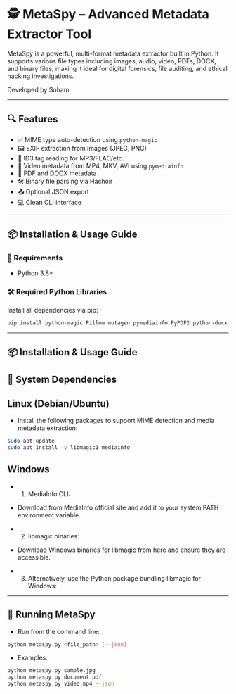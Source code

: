 # 🕵️ MetaSpy – Advanced Metadata Extractor Tool

MetaSpy is a powerful, multi-format metadata extractor built in Python. It supports various file types including images, audio, video, PDFs, DOCX, and binary files, making it ideal for digital forensics, file auditing, and ethical hacking investigations.

Developed by Soham

---

## 🔍 Features

- ✅ MIME type auto-detection using `python-magic`  
- 🖼️ EXIF extraction from images (JPEG, PNG)  
- 🎵 ID3 tag reading for MP3/FLAC/etc.  
- 🎥 Video metadata from MP4, MKV, AVI using `pymediainfo`  
- 📄 PDF and DOCX metadata  
- 🛠️ Binary file parsing via Hachoir  
- 📤 Optional JSON export  
- 💻 Clean CLI interface  

---

## 📦 Installation & Usage Guide

### 🧰 Requirements

- Python 3.8+

### 🛠️ Required Python Libraries

Install all dependencies via pip:

```bash
pip install python-magic Pillow mutagen pymediainfo PyPDF2 python-docx hachoir
```

---

## 📦 Installation & Usage Guide

## 🧱 System Dependencies

## Linux (Debian/Ubuntu)
- Install the following packages to support MIME detection and media metadata extraction:

```bash
sudo apt update
sudo apt install -y libmagic1 mediainfo
```
## Windows
- 1. MediaInfo CLI:
- Download from MediaInfo official site and add it to your system PATH environment variable.

- 2. libmagic binaries:
- Download Windows binaries for libmagic from here and ensure they are accessible.

- 3. Alternatively, use the Python package bundling libmagic for Windows:

---

## 🚀 Running MetaSpy

- Run from the command line:

```bash
python metaspy.py <file_path> [--json]
```
- Examples:
```bash
python metaspy.py sample.jpg
python metaspy.py document.pdf
python metaspy.py video.mp4 --json
```
